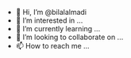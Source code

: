 - 👋 Hi, I’m @bilalalmadi
- 👀 I’m interested in ...
- 🌱 I’m currently learning ...
- 💞️ I’m looking to collaborate on ...
- 📫 How to reach me ...

<!---
bilalalmadi/bilalalmadi is a ✨ special ✨ repository because its `README.md` (this file) appears on your GitHub profile.
You can click the Preview link to take a look at your changes.
--->
